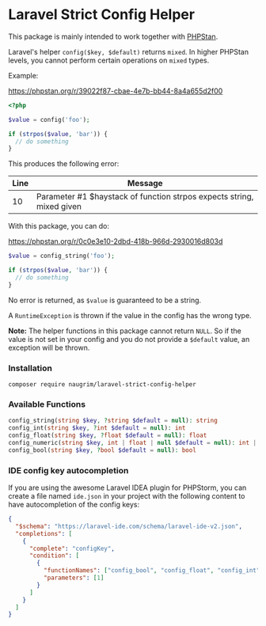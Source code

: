# Laravel Strict Config Helper

This package is mainly intended to work together with [PHPStan](https://phpstan.org/).

Laravel's helper `config($key, $default)` returns `mixed`. In higher PHPStan levels, you cannot perform
certain operations on `mixed` types. 

Example: 

https://phpstan.org/r/39022f87-cbae-4e7b-bb44-8a4a655d2f00

```php
<?php 

$value = config('foo');

if (strpos($value, 'bar')) {
  // do something	
}
```

This produces the following error:

| Line | Message                                                               |
|------|-----------------------------------------------------------------------|
| 10   | Parameter #1 $haystack of function strpos expects string, mixed given |

With this package, you can do:

https://phpstan.org/r/0c0e3e10-2dbd-418b-966d-2930016d803d

```php
$value = config_string('foo');

if (strpos($value, 'bar')) {
  // do something	
}
```

No error is returned, as `$value` is guaranteed to be a string.

A `RuntimeException` is thrown if the value in the config has the wrong type.

**Note:** The helper functions in this package cannot return `NULL`. So if the value is not set in your
config and you do not provide a `$default` value, an exception will be thrown.

### Installation

```shell
composer require naugrim/laravel-strict-config-helper
```

### Available Functions

```php
config_string(string $key, ?string $default = null): string
config_int(string $key, ?int $default = null): int
config_float(string $key, ?float $default = null): float
config_numeric(string $key, int | float | null $default = null): int | float
config_bool(string $key, ?bool $default = null): bool
```

### IDE config key autocompletion

If you are using the awesome Laravel IDEA plugin for PHPStorm, you can create a file named `ide.json` in
your project with the following content to have autocompletion of the config keys:

```json
{
  "$schema": "https://laravel-ide.com/schema/laravel-ide-v2.json",
  "completions": [
    {
      "complete": "configKey",
      "condition": [
        {
          "functionNames": ["config_bool", "config_float", "config_int", "config_numeric", "config_string"],
          "parameters": [1]
        }
      ]
    }
  ]
}

```
